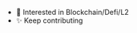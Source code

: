- 👋 Interested in Blockchain/Defi/L2
- ✨ Keep contributing


<!---
LxxSmart/LxxSmart is a ✨ special ✨ repository because its `README.md` (this file) appears on your GitHub profile.
You can click the Preview link to take a look at your changes.
--->
